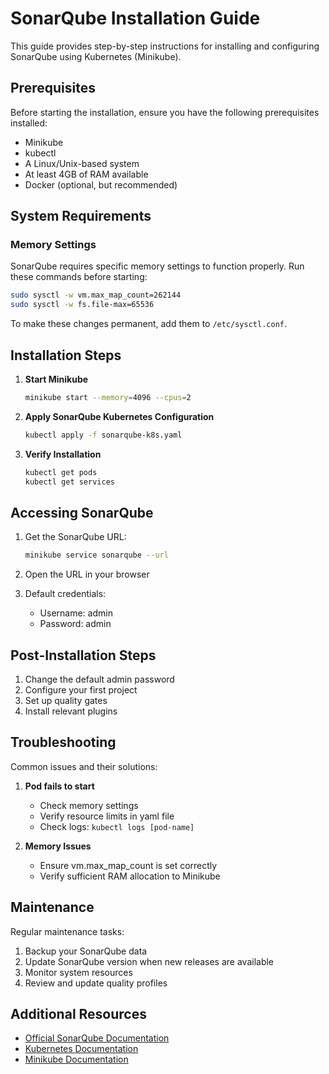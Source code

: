 # SonarQube Installation Guide

This guide provides step-by-step instructions for installing and configuring SonarQube using Kubernetes (Minikube).

## Prerequisites

Before starting the installation, ensure you have the following prerequisites installed:

- Minikube
- kubectl
- A Linux/Unix-based system
- At least 4GB of RAM available
- Docker (optional, but recommended)

## System Requirements

### Memory Settings

SonarQube requires specific memory settings to function properly. Run these commands before starting:

```bash
sudo sysctl -w vm.max_map_count=262144
sudo sysctl -w fs.file-max=65536
```

To make these changes permanent, add them to `/etc/sysctl.conf`.

## Installation Steps

1. **Start Minikube**
   ```bash
   minikube start --memory=4096 --cpus=2
   ```

2. **Apply SonarQube Kubernetes Configuration**
   ```bash
   kubectl apply -f sonarqube-k8s.yaml
   ```

3. **Verify Installation**
   ```bash
   kubectl get pods
   kubectl get services
   ```

## Accessing SonarQube

1. Get the SonarQube URL:
   ```bash
   minikube service sonarqube --url
   ```

2. Open the URL in your browser

3. Default credentials:
   - Username: admin
   - Password: admin

## Post-Installation Steps

1. Change the default admin password
2. Configure your first project
3. Set up quality gates
4. Install relevant plugins

## Troubleshooting

Common issues and their solutions:

1. **Pod fails to start**
   - Check memory settings
   - Verify resource limits in yaml file
   - Check logs: `kubectl logs [pod-name]`

2. **Memory Issues**
   - Ensure vm.max_map_count is set correctly
   - Verify sufficient RAM allocation to Minikube

## Maintenance

Regular maintenance tasks:

1. Backup your SonarQube data
2. Update SonarQube version when new releases are available
3. Monitor system resources
4. Review and update quality profiles

## Additional Resources

- [Official SonarQube Documentation](https://docs.sonarqube.org/)
- [Kubernetes Documentation](https://kubernetes.io/docs/)
- [Minikube Documentation](https://minikube.sigs.k8s.io/docs/)
